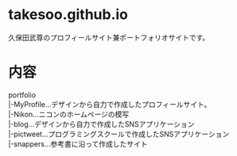 # takesoo.github.io

久保田武尊のプロフィールサイト兼ポートフォリオサイトです。  

# 内容
portfolio  
    |-MyProfile...デザインから自力で作成したプロフィールサイト。  
    |-Nikon...ニコンのホームページの模写  
    |-blog...デザインから自力で作成したSNSアプリケーション  
    |-pictweet...プログラミングスクールで作成したSNSアプリケーション  
    |-snappers...参考書に沿って作成したサイト  
